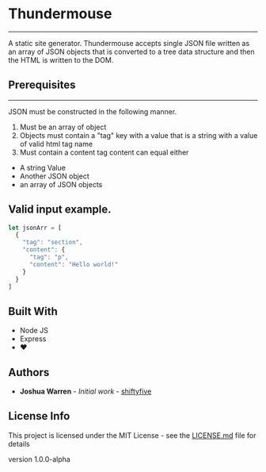 # Thundermouse
---

A static site generator. Thundermouse accepts single JSON file written
as an array of JSON objects that is converted to a tree data structure and then the HTML
is written to the DOM.


## Prerequisites
---
JSON must be constructed in the following manner.

1. Must be an array of object
2. Objects must contain a "tag" key with a value that is a string with a value of valid html tag name
3. Must contain a content tag content can equal either
  * A string Value
  * Another JSON object
  * an array of JSON objects

## Valid input example.

```javascript
let jsonArr = [
  {
    "tag": "section",
    "content": {
      "tag": "p",
      "content": "Hello world!"
    }
  }
]
```

## Built With
* Node JS
* Express
* ❤️


## Authors

* **Joshua Warren** - *Initial work* - [shiftyfive](https://github.com/shiftyfive)

## License Info
This project is licensed under the MIT License - see the [LICENSE.md](https://github.com/shiftyfive/thunderMouse/blob/master/LICENSE.MD) file for details

version 1.0.0-alpha
